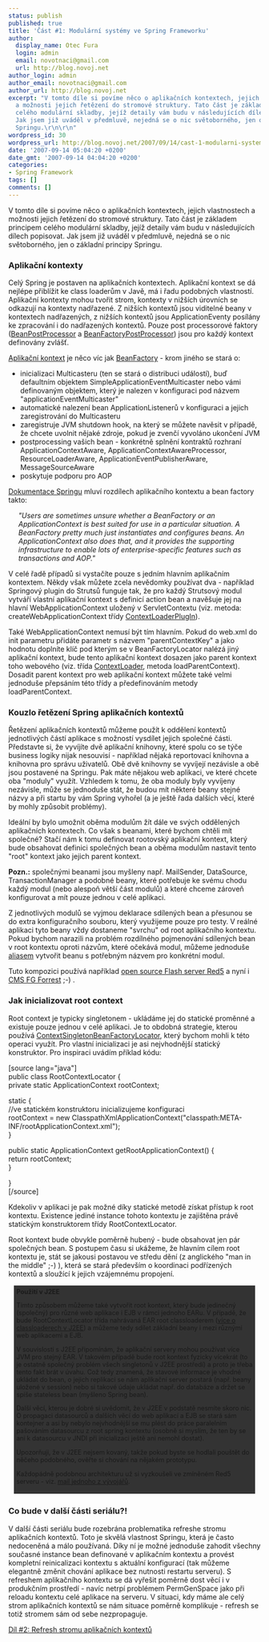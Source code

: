 ```yaml
---
status: publish
published: true
title: 'Část #1: Modulární systémy ve Spring Frameworku'
author:
  display_name: Otec Fura
  login: admin
  email: novotnaci@gmail.com
  url: http://blog.novoj.net
author_login: admin
author_email: novotnaci@gmail.com
author_url: http://blog.novoj.net
excerpt: "V tomto díle si povíme něco o aplikačních kontextech, jejich vlastnostech
  a možnosti jejich řetězení do stromové struktury. Tato část je základem principem
  celého modulární skladby, jejíž detaily vám budu v následujících dílech popisovat.
  Jak jsem již uváděl v předmluvě, nejedná se o nic světoborného, jen o základní principy
  Springu.\r\n\r\n"
wordpress_id: 30
wordpress_url: http://blog.novoj.net/2007/09/14/cast-1-modularni-systemy-ve-spring-frameworku/
date: '2007-09-14 05:04:20 +0200'
date_gmt: '2007-09-14 04:04:20 +0200'
categories:
- Spring Framework
tags: []
comments: []
---
```

<p>V tomto díle si povíme něco o aplikačních kontextech, jejich vlastnostech a možnosti jejich řetězení do stromové struktury. Tato část je základem principem celého modulární skladby, jejíž detaily vám budu v následujících dílech popisovat. Jak jsem již uváděl v předmluvě, nejedná se o nic světoborného, jen o základní principy Springu.</p>
<p><a id="more"></a><a id="more-30"></a></p>
<h3>Aplikační kontexty</h3>
<p>Celý Spring je postaven na aplikačních kontextech. Aplikační kontext se dá nejlépe přiblížit ke class loaderům v Javě, má i řadu podobných vlastností. Aplikační kontexty mohou tvořit strom, kontexty v nižších úrovních se odkazují na kontexty nadřazené. Z nižších kontextů jsou viditelné beany v kontextech nadřazených, z nižších kontextů jsou ApplicationEventy posílány ke zpracování i do nadřazených kontextů. Pouze post processorové faktory (<a href="http://www.springframework.org/docs/api/org/springframework/beans/factory/config/BeanPostProcessor.html" target="_new">BeanPostProcessor</a> a <a href="http://www.springframework.org/docs/api/org/springframework/beans/factory/config/BeanFactoryPostProcessor.html" target="_new">BeanFactoryPostProcessor</a>) jsou pro každý kontext definovány zvlášť.</p>
<p><a href="http://www.springframework.org/docs/api/org/springframework/context/ApplicationContext.html" target="_new">Aplikační kontext</a> je něco víc jak <a href="http://www.springframework.org/docs/api/org/springframework/beans/factory/BeanFactory.html" target="_new">BeanFactory</a> - krom jiného se stará o:</p>
<ul>
<li>inicializaci Multicasteru (ten se stará o distribuci událostí), buď defaultním objektem SimpleApplicationEventMulticaster nebo vámi definovaným objektem, který je nalezen v konfiguraci pod názvem "applicationEventMulticaster"</li>
<li>automatické nalezení bean ApplicationListenerů v konfiguraci a jejich zaregistrování do Multicasteru </li>
<li>zaregistruje JVM shutdown hook, na který se můžete navěsit v případě, že chcete uvolnit nějaké zdroje, pokud je zvenčí vyvoláno ukončení JVM</li>
<li>postprocessing vašich bean - konkrétně splnění kontraktů rozhraní ApplicationContextAware, ApplicationContextAwareProcessor, ResourceLoaderAware, ApplicationEventPublisherAware, MessageSourceAware</li>
<li>poskytuje podporu pro AOP</li>
</ul>
<p><a href="http://www.springframework.org/docs/reference/beans.html" target="_new">Dokumentace Springu</a> mluví rozdílech aplikačního kontextu a bean factory takto:</p>
<p style="font-style: italic; margin-left: 20px; margin-right: 20px;">"Users are sometimes unsure whether a BeanFactory or an ApplicationContext is best suited for use in a particular situation. A BeanFactory  pretty much just instantiates and configures beans. An ApplicationContext also does that, and it provides the supporting infrastructure to enable lots of enterprise-specific features such as transactions and AOP."</p>
<p>V celé řadě případů si vystačíte pouze s jedním hlavním aplikačním kontextem. Někdy však můžete zcela nevědomky používat dva - například Springový plugin do Strutsů funguje tak, že pro každý Strutsový modul vytváří vlastní aplikační kontext s definicí action bean a navěšuje jej na hlavní WebApplicationContext uložený v ServletContextu (viz. metoda: createWebApplicationContext třídy <a href="http://www.jdocs.com/spring/2.0.6/org/springframework/web/struts/ContextLoaderPlugIn.html" target="_new">ContextLoaderPlugIn</a>).</p>
<p>Také WebApplicationContext nemusí být tím hlavním. Pokud do web.xml do init parametru přidáte parametr s názvem "parentContextKey" a jako hodnotu doplníte klíč pod kterým se v BeanFactoryLocator nalézá jiný aplikační kontext, bude tento aplikační kontext dosazen jako parent kontext toho webového (viz. třída <a href="http://www.jdocs.com/spring/2.0.6/org/springframework/web/context/ContextLoader.html" target="_new">ContextLoader</a>, metoda loadParentContext). Dosadit parent kontext pro web aplikační kontext můžete také velmi jednoduše přepsáním této třídy a předefinováním metody loadParentContext.</p>
<h3>Kouzlo řetězení Spring aplikačních kontextů</h3>
<p>Řetězení aplikačních kontextů můžeme použít k oddělení kontextů jednotlivých částí aplikace s možností vysdílet jejich společné části. Představte si, že vyvíjíte dvě aplikační knihovny, které spolu co se týče business logiky nijak nesouvisí - například nějaká reportovací knihovna a knihovna pro správu uživatelů. Obě dvě knihovny se vyvíjejí nezávisle a obě jsou postavené na Springu. Pak máte nějakou web aplikaci, ve které chcete oba "moduly" využít. Vzhledem k tomu, že oba moduly byly vyvíjeny nezávisle, může se jednoduše stát, že budou mít některé beany stejné názvy a při startu by vám Spring vyhořel (a je ještě řada dalších věcí, které by mohly způsobit problémy).</p>
<p>Ideální by bylo umožnit oběma modulům žít dále ve svých oddělených aplikačních kontextech. Co však s beanami, které bychom chtěli mít společné? Stačí nám k tomu definovat rootovský aplikační kontext, který bude obsahovat definici společných bean a oběma modulům nastavit tento "root" kontext jako jejich parent kontext. </p>
<p><b>Pozn.:</b> společnými beanami jsou myšleny např. MailSender, DataSource, TransactionManager a podobné beany, které potřebuje ke svému chodu každý modul (nebo alespoň větší část modulů) a které chceme zároveň konfigurovat a mít pouze jednou v celé aplikaci. </p>
<p>Z jednotlivých modulů se vyjmou deklarace sdílených bean a přesunou se do extra konfiguračního souboru, který využijeme pouze pro testy. V reálné aplikaci tyto beany vždy dostaneme "svrchu" od root aplikačního kontextu. Pokud bychom narazili na problém rozdílného pojmenování sdílených bean v root kontextu oproti názvům, které očekává modul, můžeme jednoduše <a href="http://www.springframework.org/docs/reference/beans.html#beans-beanname-alias" target="_new">aliasem</a> vytvořit beanu s potřebným názvem pro konkrétní modul.</p>
<p>Tuto kompozici používá například <a href="http://osflash.org/red5" target="_new">open source Flash server Red5</a> a nyní i <a href="http://www.fg.cz/cz/nabizime_uspech/edee.shtml" target="_new">CMS FG Forrest</a> ;-) .</p>
<h3>Jak inicializovat root context</h3>
<p>Root context je typicky singletonem - ukládáme jej do statické proměnné a existuje pouze jednou v celé aplikaci. Je to obdobná strategie, kterou používá <a href="http://www.jdocs.com/spring/2.0.6/org/springframework/context/access/ContextSingletonBeanFactoryLocator.html?render=tab" target="_new">ContextSingletonBeanFactoryLocator</a>, který bychom mohli k této operaci využít. Pro vlastní inicializaci je asi nejvhodnější statický konstruktor. Pro inspiraci uvádím příklad kódu:</p>
<p>[source lang="java"]<br />
public class RootContextLocator {<br />
     private static ApplicationContext rootContext;</p>
<p>     static {<br />
          //ve statickém konstruktoru inicializujeme konfiguraci<br />
          rootContext = new ClasspathXmlApplicationContext("classpath:META-INF/rootApplicationContext.xml");<br />
     }</p>
<p>     public static ApplicationContext getRootApplicationContext() {<br />
          return rootContext;<br />
     }</p>
<p>}<br />
[/source]</p>
<p>Kdekoliv v aplikaci je pak možné díky statické metodě získat přístup k root kontextu. Existence jediné instance tohoto kontextu je zajištěna právě statickým konstruktorem třídy RootContextLocator.</p>
<p>Root kontext bude obvykle poměrně hubený - bude obsahovat jen pár společných bean. S postupem času si ukážeme, že hlavním cílem root kontextu je, stát se jakousi postavou ve středu dění (z anglického "man in the middle" ;-) ), která se stará především o koordinaci podřízených kontextů a sloužící k jejich vzájemnému propojení.</p>
<div style="margin: 10px; padding: 5px; border: 1px solid white; background-color: #333333; font-size: 90%">
<strong>Použití v J2EE</strong></p>
<p>Tímto způsobem můžeme také vytvořit root kontext, který bude jedinečný (společný) pro různé web aplikace i EJB v rámci jednoho EARu. V případě, že bude RootContextLocator třída nahrávaná EAR root classloaderem (<a href="http://www.objectsource.com/j2eechapters/Ch21-ClassLoaders_and_J2EE.htm" target="_new">více o classloaderech v J2EE</a>) a můžeme tedy sdílet základní beany i mezi různými web aplikacemi a EJB.</p>
<p>V souvislosti s J2EE připomínám, že aplikační servery mohou používat více JVM pro stejný EAR. V takovém případě bude root kontext fyzicky vícekrát (to je ostatně společný problém všech singletonů v J2EE prostředí) a proto je třeba tento fakt brát v úvahu. Což tedy znamená, že stavové informace je vhodné ukládat do bean, o jejich replikaci se nám aplikační server postará (např. beany uložené v session) nebo si takové údaje ukládat např. do databáze a držet se spíše stateless bean (myšleno Spring bean).</p>
<p>Další věcí, kterou je dobré si uvědomit, že v J2EE v podstatě nesmíte skoro nic. O propagaci datasourců a dalších věcí do web aplikací a EJB se stará sám kontejner a asi by nebylo nejvhodnější se mu plést do práce paralelním pašováním datasourcu z root spring kontextu (osobně si myslím, že ten by se ani k datasourcu v JNDI při inicializaci ještě ani nemohl dostat).</p>
<p>Upozorňuji, že v J2EE nejsem kovaný, takže pokud byste se hodlali pouštět do něčeho podobného, ověřte si chování na nějakém prototypu.</p>
<p>Každopádně podobnou architekturu už si vyzkoušeli ve zmíněném Red5 serveru - viz. <a href="http://osflash.org/pipermail/red5devs_osflash.org/2006-April/000636.html" target="_new">mail jednoho z vývojářů</a>.
</div>
<h3>Co bude v další části seriálu?!</h3>
<p>V další části seriálu bude rozebrána problematika refreshe stromu aplikačních kontextů. Toto je skvělá vlastnost Springu, která je často nedoceněná a málo používaná. Díky ní je možné jednoduše zahodit všechny současné instance bean definované v aplikačním kontextu a provést kompletní reinicalizaci kontextu s aktuální konfigurací (tak můžeme elegantně změnit chování aplikace bez nutnosti restartu serveru). S refreshem aplikačního kontextu se dá vyřešit poměrně dost věcí i v produkčním prostředí - navíc netrpí problémem PermGenSpace jako při reloadu kontextu celé aplikace na serveru. V situaci, kdy máme ale celý strom aplikačních kontextů se nám situace poměrně komplikuje - refresh se totiž stromem sám od sebe nezpropaguje.</p>
<p><a href="http://blog.novoj.net/2007/09/20/cast-2-modularni-systemy-ve-spring-frameworku/">Díl #2: Refresh stromu aplikačních kontextů</a></p>
